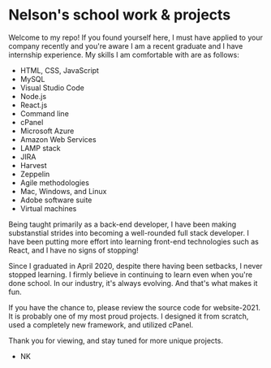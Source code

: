 # Nelson's school work & projects
Welcome to my repo! If you found yourself here, I must have applied to your company recently and you're aware I am a recent graduate and I have internship experience. My skills I am comfortable with are as follows:
- HTML, CSS, JavaScript
- MySQL
- Visual Studio Code
- Node.js
- React.js
- Command line
- cPanel
- Microsoft Azure
- Amazon Web Services
- LAMP stack
- JIRA
- Harvest
- Zeppelin
- Agile methodologies
- Mac, Windows, and Linux
- Adobe software suite
- Virtual machines

Being taught primarily as a back-end developer, I have been making substanstial strides into becoming a well-rounded full stack developer. I have been putting more effort into learning front-end technologies such as React, and I have no signs of stopping!

Since I graduated in April 2020, despite there having been setbacks, I never stopped learning. I firmly believe in continuing to learn even when you're done school. In our industry, it's always evolving. And that's what makes it fun.

If you have the chance to, please review the source code for website-2021. It is probably one of my most proud projects. I designed it from scratch, used a completely new framework, and utilized cPanel.

Thank you for viewing, and stay tuned for more unique projects.

- NK
